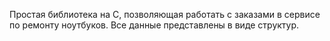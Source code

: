 Простая библиотека на С, позволяющая работать с заказами в сервисе по ремонту ноутбуков. Все данные представлены в виде структур.
